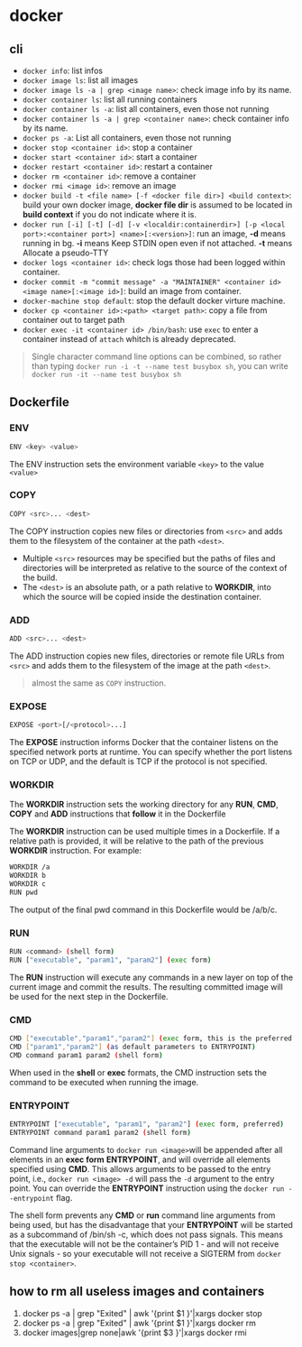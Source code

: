 # docker

## cli

- `docker info`: list infos
- `docker image ls`: list all images
- `docker image ls -a | grep <image name>`: check image info by its name.
- `docker container ls`: list all running containers
- `docker container ls -a`: list all containers, even those not running
- `docker container ls -a | grep <container name>`: check container info by its name.
- `docker ps -a`: List all containers, even those not running
- `docker stop <container id>`: stop a container
- `docker start <container id>`: start a container
- `docker restart <container id>`: restart a container
- `docker rm <container id>`: remove a container
- `docker rmi <image id>`: remove an image
- `docker build -t <file name> [-f <docker file dir>] <build context>`: build your own docker image, **docker file dir** is assumed to be located in **build context** if you do not indicate where it is.
- `docker run [-i] [-t] [-d] [-v <localdir:containerdir>] [-p <local port>:<container port>] <name>[:<version>]`: run an image, **-d** means running in bg. **-i** means Keep STDIN open even if not attached. **-t** means Allocate a pseudo-TTY
- `docker logs <container id>`: check logs those had been logged within container.
- `docker commit -m "commit message" -a "MAINTAINER" <container id> <image name>[:<image id>]`: build an image from container.
- `docker-machine stop default`: stop the default docker virture machine.
- `docker cp <container id>:<path> <target path>`: copy a file from container out to target path
- `docker exec -it <container id> /bin/bash`: use `exec` to enter a container instead of `attach` whitch is already deprecated.

> Single character command line options can be combined, so rather than typing `docker run -i -t --name test busybox sh`, you can write `docker run -it --name test busybox sh`

## Dockerfile

### ENV

```bash
ENV <key> <value>
```

The ENV instruction sets the environment variable `<key>` to the value `<value>`

### COPY

```bash
COPY <src>... <dest>
```

The COPY instruction copies new files or directories from `<src>` and adds them to the filesystem of the container at the path `<dest>`.

- Multiple `<src>` resources may be specified but the paths of files and directories will be interpreted as relative to the source of the context of the build.
- The `<dest>` is an absolute path, or a path relative to **WORKDIR**, into which the source will be copied inside the destination container.

### ADD

```bash
ADD <src>... <dest>
```

The ADD instruction copies new files, directories or remote file URLs from `<src>` and adds them to the filesystem of the image at the path `<dest>`.

> almost the same as `COPY` instruction.

### EXPOSE

```bash
EXPOSE <port>[/<protocol>...]
```

The **EXPOSE** instruction informs Docker that the container listens on the specified network ports at runtime. You can specify whether the port listens on TCP or UDP, and the default is TCP if the protocol is not specified.

### WORKDIR

The **WORKDIR** instruction sets the working directory for any **RUN**, **CMD**, **COPY** and **ADD** instructions that **follow** it in the Dockerfile

The **WORKDIR** instruction can be used multiple times in a Dockerfile. If a relative path is provided, it will be relative to the path of the previous **WORKDIR** instruction. For example:

```bash
WORKDIR /a
WORKDIR b
WORKDIR c
RUN pwd
```

The output of the final pwd command in this Dockerfile would be /a/b/c.

### RUN

```bash
RUN <command> (shell form)
RUN ["executable", "param1", "param2"] (exec form)
```

The **RUN** instruction will execute any commands in a new layer on top of the current image and commit the results. The resulting committed image will be used for the next step in the Dockerfile.

### CMD

```bash
CMD ["executable","param1","param2"] (exec form, this is the preferred form)
CMD ["param1","param2"] (as default parameters to ENTRYPOINT)
CMD command param1 param2 (shell form)
```

When used in the **shell** or **exec** formats, the CMD instruction sets the command to be executed when running the image.

### ENTRYPOINT

```bash
ENTRYPOINT ["executable", "param1", "param2"] (exec form, preferred)
ENTRYPOINT command param1 param2 (shell form)
```

Command line arguments to `docker run <image>`will be appended after all elements in an **exec form** **ENTRYPOINT**, and will override all elements specified using **CMD**. This allows arguments to be passed to the entry point, i.e., `docker run <image> -d` will pass the `-d` argument to the entry point. You can override the **ENTRYPOINT** instruction using the `docker run --entrypoint` flag.

The shell form prevents any **CMD** or **run** command line arguments from being used, but has the disadvantage that your **ENTRYPOINT** will be started as a subcommand of /bin/sh -c, which does not pass signals. This means that the executable will not be the container’s PID 1 - and will not receive Unix signals - so your executable will not receive a SIGTERM from `docker stop <container>`.

## how to rm all useless images and containers

1. docker ps -a | grep "Exited" | awk '{print $1 }'|xargs docker stop
2. docker ps -a | grep "Exited" | awk '{print $1 }'|xargs docker rm
3. docker images|grep none|awk '{print $3 }'|xargs docker rmi
